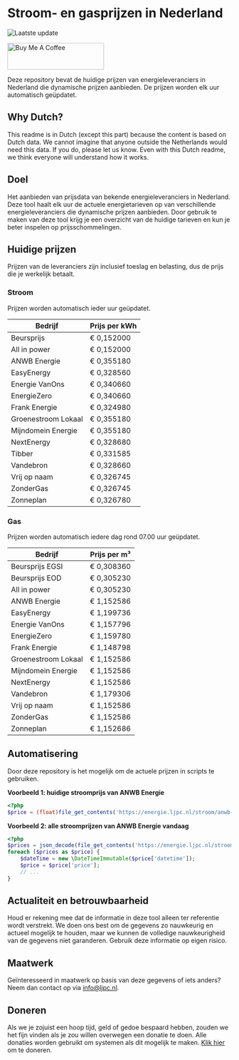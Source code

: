 # Stroom- en gasprijzen in Nederland

![Laatste update](https://img.shields.io/badge/laatste%20update-2025--09--08%2021%3A00%20CET-brightgreen)

<a href="https://www.buymeacoffee.com/Lars-" target="_blank"><img src="https://cdn.buymeacoffee.com/buttons/v2/default-orange.png" alt="Buy Me A Coffee" height="60" style="height: 60px !important;width: 217px !important;" ></a>

Deze repository bevat de huidige prijzen van energieleveranciers in Nederland die dynamische prijzen aanbieden. De prijzen worden elk uur automatisch geüpdatet.

## Why Dutch?

This readme is in Dutch (except this part) because the content is based on Dutch data. We cannot imagine that anyone outside the Netherlands would need this data. If you do, please let us know. Even with this Dutch readme, we think
everyone will understand how it works.

## Doel

Het aanbieden van prijsdata van bekende energieleveranciers in Nederland. Deze tool haalt elk uur de actuele energietarieven op van verschillende energieleveranciers die dynamische prijzen aanbieden. Door gebruik te maken van deze tool
krijg je een overzicht van de huidige tarieven en kun je beter inspelen op prijsschommelingen.

## Huidige prijzen

Prijzen van de leveranciers zijn inclusief toeslag en belasting, dus de prijs die je werkelijk betaalt.

### Stroom

Prijzen worden automatisch ieder uur geüpdatet.

 Bedrijf | Prijs per kWh 
---------|---------------
Beursprijs | € 0,152000
All in power | € 0,152000
ANWB Energie | € 0,355180
EasyEnergy | € 0,328560
Energie VanOns | € 0,340660
EnergieZero | € 0,340660
Frank Energie | € 0,324980
Groenestroom Lokaal | € 0,355180
Mijndomein Energie | € 0,355180
NextEnergy | € 0,328680
Tibber | € 0,331585
Vandebron | € 0,328660
Vrij op naam | € 0,326745
ZonderGas | € 0,326745
Zonneplan | € 0,326780


### Gas

Prijzen worden automatisch iedere dag rond 07.00 uur geüpdatet.

 Bedrijf | Prijs per m³ 
---------|--------------
Beursprijs EGSI | € 0,308360
Beursprijs EOD | € 0,305230
All in power | € 0,305230
ANWB Energie | € 1,152586
EasyEnergy | € 1,199736
Energie VanOns | € 1,157796
EnergieZero | € 1,159780
Frank Energie | € 1,148798
Groenestroom Lokaal | € 1,152586
Mijndomein Energie | € 1,152586
NextEnergy | € 1,152586
Vandebron | € 1,179306
Vrij op naam | € 1,152586
ZonderGas | € 1,152586
Zonneplan | € 1,152686


## Automatisering

Door deze repository is het mogelijk om de actuele prijzen in scripts te gebruiken.

**Voorbeeld 1: huidige stroomprijs van ANWB Energie**

```php
<?php
$price = (float)file_get_contents('https://energie.ljpc.nl/stroom/anwb-energie-nu.txt');

```

**Voorbeeld 2: alle stroomprijzen van ANWB Energie vandaag**

```php
<?php
$prices = json_decode(file_get_contents('https://energie.ljpc.nl/stroom/all-in-power-vandaag.json'),true);
foreach ($prices as $price) {
    $dateTime = new \DateTimeImmutable($price['datetime']);
    $price = $price['price'];
    // ...
}
```

## Actualiteit en betrouwbaarheid

Houd er rekening mee dat de informatie in deze tool alleen ter referentie wordt verstrekt. We doen ons best om de gegevens zo nauwkeurig en actueel mogelijk te houden, maar we kunnen de volledige nauwkeurigheid van de gegevens niet
garanderen. Gebruik deze informatie op eigen risico.

## Maatwerk

Geïnteresseerd in maatwerk op basis van deze gegevens of iets anders? Neem dan contact op
via [info@ljpc.nl](mailto:info@ljpc.nl?subject=Energie%20prijzen).

## Doneren

Als we je zojuist een hoop tijd, geld of gedoe bespaard hebben, zouden we het fijn vinden als je zou willen overwegen een
donatie te doen. Alle donaties worden gebruikt om systemen als dit mogelijk te
maken. [Klik hier](https://www.buymeacoffee.com/Lars-) om te doneren.
